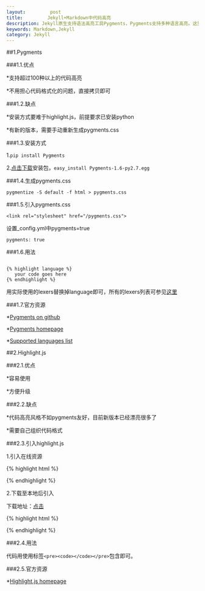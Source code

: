 ```yaml
---
layout:         post
title:         Jekyll+Markdown中代码高亮
description: Jekyll原生支持语法高亮工具Pygments，Pygments支持多种语言高亮。这里介绍两种代码高亮的方法。
keywords: Markdown,Jekyll
category: Jekyll
---
```


##1.Pygments

###1.1.优点

*支持超过100种以上的代码高亮

*不用担心代码格式化的问题，直接拷贝即可

###1.2.缺点

*安装方式要难于highlight.js，前提要求已安装python

*有新的版本，需要手动重新生成pygments.css

###1.3.安装方式

1.`pip install Pygments`

2.[点击下载](https://pypi.python.org/pypi/Pygments)安装包，`easy_install Pygments-1.6-py2.7.egg`

###1.4.生成pygments.css

`pygmentize -S default -f html > pygments.css`

###1.5.引入pygments.css

`<link rel="stylesheet" href="/pygments.css">`

设置_config.yml中pygments=true

`pygments: true`

###1.6.用法

<pre><code>
{% highlight language %}  
   your code goes here  
{% endhighlight %}
</code></pre>

用实际使用的lexers替换掉language即可，所有的lexers列表可参见[这里](http://pygments.org/docs/lexers/)

###1.7.官方资源

*[Pygments on github](https://github.com/mojombo/jekyll/wiki/Liquid-Extensions)

*[Pygments homepage](http://pygments.org/)

*[Supported languages list](http://pygments.org/languages/)

##2.Highlight.js

###2.1.优点

*容易使用

*方便升级

###2.2.缺点

*代码高亮风格不如pygments友好，目前新版本已经漂亮很多了

*需要自己组织代码格式

###2.3.引入highlight.js

1.引入在线资源

{% highlight html %}
<link rel="stylesheet" href="http://yandex.st/highlightjs/8.0/styles/default.min.css">
<script src="http://yandex.st/highlightjs/8.0/highlight.min.js"></script>
{% endhighlight %}

2.下载至本地后引入

下载地址：[点击](http://highlightjs.org/download/)

{% highlight html %}
<link rel="stylesheet" href="styles/default.css">
<script src="highlight.pack.js"></script>
<script>hljs.initHighlightingOnLoad();</script>
{% endhighlight %}

###2.4.用法

代码用使用标签`<pre><code></code></pre>`包含即可。

###2.5.官方资源

*[Highlight.js homepage](http://softwaremaniacs.org/soft/highlight/en/)
